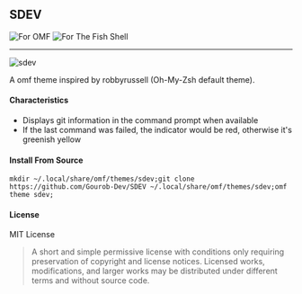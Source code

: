 ## SDEV

![For OMF](https://img.shields.io/badge/Theme%20For-Oh--My--Fish-yellow) ![For The Fish Shell](https://img.shields.io/badge/Shell-Fish-blue)

___
![sdev](https://i.ibb.co/7vgmxRb/IMG-20200908-182838.jpg)

A omf theme inspired by robbyrussell (Oh-My-Zsh default theme).

#### Characteristics
- Displays git information in the command prompt when available
- If the last command was failed, the indicator would be red, otherwise it's greenish yellow

#### Install From Source
```mkdir ~/.local/share/omf/themes/sdev;git clone https://github.com/Gourob-Dev/SDEV ~/.local/share/omf/themes/sdev;omf theme sdev;```

#### License
MIT License

> A short and simple permissive license with conditions only requiring preservation of copyright and license notices. Licensed works, modifications, and larger works may be distributed under different terms and without source code.

